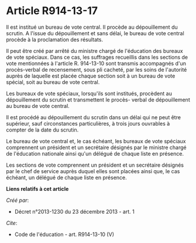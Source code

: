 # Article R914-13-17

Il est institué un bureau de vote central. Il procède au dépouillement du scrutin. A l'issue du dépouillement et sans délai,
le bureau de vote central procède à la proclamation des résultats. 

Il peut être créé par arrêté du ministre chargé de l'éducation des bureaux de vote spéciaux. Dans ce cas, les suffrages
recueillis dans les sections de vote mentionnées à l'article R. 914-13-10 sont transmis accompagnés d'un procès-verbal de
recensement, sous pli cacheté, par les soins de l'autorité auprès de laquelle est placée chaque section soit à un bureau de
vote spécial, soit au bureau de vote central. 

Les bureaux de vote spéciaux, lorsqu'ils sont institués, procèdent au dépouillement du scrutin et transmettent le procès-
verbal de dépouillement au bureau de vote central. 

Il est procédé au dépouillement du scrutin dans un délai qui ne peut être supérieur, sauf circonstances particulières, à
trois jours ouvrables à compter de la date du scrutin. 

Le bureau de vote central et, le cas échéant, les bureaux de vote spéciaux comprennent un président et un secrétaire désignés
par le ministre chargé de l'éducation nationale ainsi qu'un délégué de chaque liste en présence. 

Les sections de vote comprennent un président et un secrétaire désignés par le chef de service auprès duquel elles sont
placées ainsi que, le cas échéant, un délégué de chaque liste en présence.

**Liens relatifs à cet article**

_Créé par_:

  - Décret n°2013-1230 du 23 décembre 2013 - art. 1

_Cite_:

  - Code de l'éducation - art. R914-13-10 (V)
